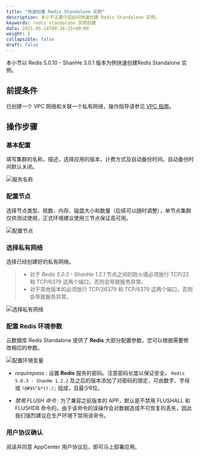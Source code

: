 ```yaml
---
title: "快速创建 Redis Standalone 实例"
description: 本小节主要介绍如何快速创建 Redis Standalone 实例。 
keywords: redis standalone 实例创建
data: 2021-05-14T00:38:25+09:00
weight: 1
collapsible: false
draft: false
---
```



本小节以 Redis 5.0.10 - ShanHe 3.0.1 版本为例快速创建Redis Standalone 实例。

## 前提条件

已创建一个 VPC 网络和关联一个私有网络，操作指导请参见 [VPC 指南](../../../../network/vpc/quick-start/base/)。

## 操作步骤

### 基本配置

填写集群的名称，描述，选择应用的版本，计费方式及自动备份时间。自动备份时间默认关闭。

![服务名称](../../_images/base_step_1.png)

<!-- > 说明：仅 `北京3区` 可选择「多可用区部署」或「单可用区部署」。 -->

### 配置节点

选择节点类型、核数、内存、磁盘大小和数量（后续可以随时调整），单节点集群仅供测试使用，正式环境建议使用三节点保证高可用。

![配置节点](../../_images/base_step_2.png) 

### 选择私有网络

选择已经创建好的私有网络。

> - 对于 _Redis 5.0.3 - ShanHe 1.2.1_ 节点之间的防火墙必须放行 TCP/22 和 TCP/6379 这两个端口，否则会导致服务异常。
> - 对于其他版本的必须放行 TCP/26379 和 TCP/6379 这两个端口，否则会导致服务异常。

![选择私有网络](../../_images/base_step_3.png)

### 配置 Redis 环境参数

云数据库 Redis Standalone 提供了 **Redis** 大部分配置参数，您可以根据需要修改相应的参数。

![配置环境变量](../../_images/base_step_4.png) 


- _requirepass_ : 设置 **Redis** 服务的密码。注意密码长度以保证安全， `Redis 5.0.3 - ShanHe 1.2.2` 及之后的版本添加了对密码的限定，可由数字、字母或 `!@#$%^&*()./;` 组成，且最少6位。

- _禁用 FLUSH 命令_ : 为了兼容之前版本的 APP，默认是不禁用 FLUSHALL 和 FLUSHDB 命令的。由于该命令的误操作会对数据造成不可恢复的丢失，因此我们强烈建议在生产环境下禁用该命令。

### 用户协议确认

阅读并同意 AppCenter 用户协议后，即可马上部署应用。


